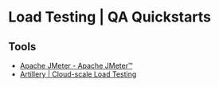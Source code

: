 # Load Testing | QA Quickstarts

## Tools
- [Apache JMeter - Apache JMeter™](https://jmeter.apache.org/)
- [Artillery | Cloud-scale Load Testing](https://www.artillery.io/)
